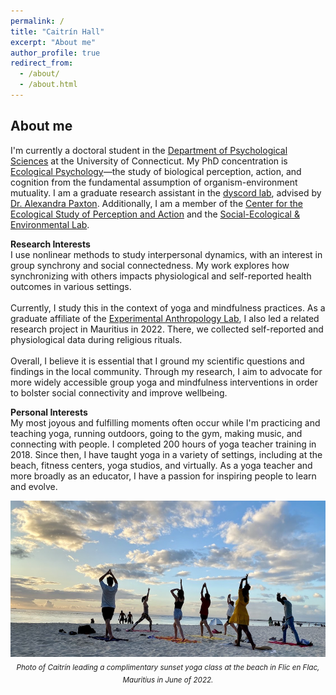```yaml
---
permalink: /
title: "Caitrín Hall"
excerpt: "About me"
author_profile: true
redirect_from: 
  - /about/
  - /about.html
---
```


About me
------
I'm currently a doctoral student in the [Department of Psychological Sciences](https://psychology.uconn.edu/) at the University of Connecticut. My PhD concentration is [Ecological Psychology](https://psychology.uconn.edu/phd/ecological-psychology/)—the study of biological perception, action, and cognition from the fundamental assumption of organism-environment mutuality. I am a graduate research assistant in the [dyscord lab](https://dyscord-lab.github.io/), advised by [Dr. Alexandra Paxton](https://alexandrapaxton.com/). Additionally, I am a member of the [Center for the Ecological Study of Perception and Action](https://cespa.uconn.edu/) and the [Social-Ecological & Environmental Lab](https://seelab.socialpsych.uconn.edu/).  

**Research Interests**  
I use nonlinear methods to study interpersonal dynamics, with an interest in group synchrony and social connectedness. My work explores how synchronizing with others impacts physiological and self-reported health outcomes in various settings.  
<br/>Currently, I study this in the context of yoga and mindfulness practices. As a graduate affiliate of the [Experimental Anthropology Lab](https://www.experimentalanthropology.com/), I also led a related research project in Mauritius in 2022. There, we collected self-reported and physiological data during religious rituals.  
<br/>Overall, I believe it is essential that I ground my scientific questions and findings in the local community. Through my research, I aim to advocate for more widely accessible group yoga and mindfulness interventions in order to bolster social connectivity and improve wellbeing.  

**Personal Interests**  
My most joyous and fulfilling moments often occur while I'm practicing and teaching yoga, running outdoors, going to the gym, making music, and connecting with people. I completed 200 hours of yoga teacher training in 2018. Since then, I have taught yoga in a variety of settings, including at the beach, fitness centers, yoga studios, and virtually. As a yoga teacher and more broadly as an educator, I have a passion for inspiring people to learn and evolve.  

<p align="center">
<img src='../images/yoga-in-mauritius.png' width="575" height="250" />
<br/><sub><i>Photo of Caitrín leading a complimentary sunset yoga class at the beach in Flic en Flac, Mauritius in June of 2022.</i></sub>
</p>
